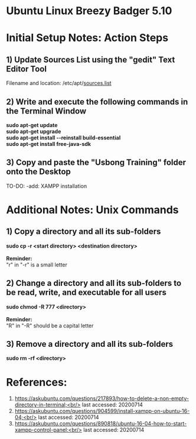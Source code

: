 # Ubuntu Linux Breezy Badger 5.10
# Initial Setup Notes: Action Steps

## 1) Update Sources List using the "gedit" Text Editor Tool
Filename and location: /etc/apt/[sources.list](https://github.com/usbong/documentation/blob/master/Usbong/hardware%20software%20integration/Operating%20System%20(OS)/res/Ubuntu%20Linux%20Breezy%20Badger%205.10/sources.list)
## 2) Write and execute the following commands in the Terminal Window
<b>sudo apt-get update</b><br/>
<b>sudo apt-get upgrade</b><br/>
<b>sudo apt-get install --reinstall build-essential</b><br/>
<b>sudo apt-get install free-java-sdk</b><br/>
## 3) Copy and paste the "Usbong Training" folder onto the Desktop

TO-DO: -add: XAMPP installation

# Additional Notes: Unix Commands
## 1) Copy a directory and all its sub-folders
<b>sudo cp -r \<start directory> \<destination directory></b>
<br/><br/>
<b>Reminder:</b><br/>
"r" in "-r" is a small letter

## 2) Change a directory and all its sub-folders to be read, write, and executable for all users
<b>sudo chmod -R 777 \<directory></b>
<br/><br/>
<b>Reminder:</b><br/>
"R" in "-R" should be a capital letter

## 3) Remove a directory and all its sub-folders
<b>sudo rm -rf \<directory></b>

# References:
1) https://askubuntu.com/questions/217893/how-to-delete-a-non-empty-directory-in-terminal;<br/>
last accessed: 20200714
2) https://askubuntu.com/questions/904599/install-xampp-on-ubuntu-16-04;<br/>
last accessed: 20200714
3) https://askubuntu.com/questions/890818/ubuntu-16-04-how-to-start-xampp-control-panel;<br/>
last accessed: 20200714
